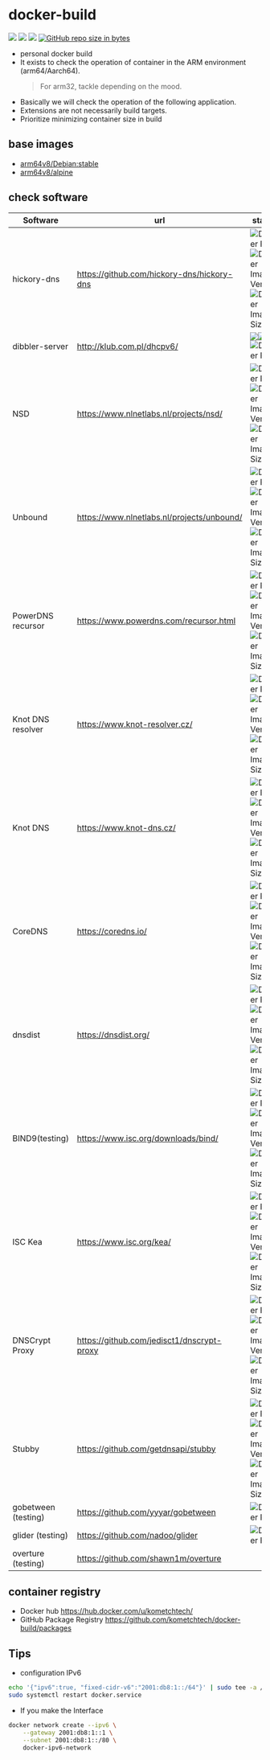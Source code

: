 # docker-build

![](https://img.shields.io/github/commit-activity/y/kometchtech/docker-build.svg?style=popout-square)
![](https://img.shields.io/github/last-commit/kometchtech/docker-build.svg?style=popout-square)
![](https://img.shields.io/github/repo-size/kometchtech/docker-build.svg?style=popout-square)
[![GitHub repo size in bytes](https://img.shields.io/github/repo-size/badges/shields.svg)](https://github.com/kometchtech/docker-build)

- personal docker build
- It exists to check the operation of container in the ARM environment (arm64/Aarch64).
  > For arm32, tackle depending on the mood.
- Basically we will check the operation of the following application.
- Extensions are not necessarily build targets.
- Prioritize minimizing container size in build

## base images

- [arm64v8/Debian:stable](https://hub.docker.com/r/arm64v8/debian/)
- [arm64v8/alpine](https://hub.docker.com/r/arm64v8/alpine/)

## check software

| Software                         | url    | status   |
| -------------------------------- | ---|------------------------------------------------------ |
| hickory-dns | <https://github.com/hickory-dns/hickory-dns> | ![Docker Pulls](https://img.shields.io/docker/pulls/kometchtech/hickory-dns)![Docker Image Version](https://img.shields.io/docker/v/kometchtech/hickory-dns) ![Docker Image Size](https://img.shields.io/docker/image-size/kometchtech/hickory-dns) |
| dibbler-server                   | <http://klub.com.pl/dhcpv6/>                           | [![](https://images.microbadger.com/badges/version/kometchtech/dibbler-server.svg)](https://microbadger.com/images/kometchtech/dibbler-server "Get your own version badge on microbadger.com")[![](https://images.microbadger.com/badges/image/kometchtech/dibbler-server.svg)](https://microbadger.com/images/kometchtech/dibbler-server "Get your own image badge on microbadger.com")![Docker Pulls](https://img.shields.io/docker/pulls/kometchtech/dibbler-server?style=flat-square)  | 
| NSD                              | <https://www.nlnetlabs.nl/projects/nsd/>               | ![Docker Pulls](https://img.shields.io/docker/pulls/kometchtech/nsd) ![Docker Image Version](https://img.shields.io/docker/v/kometchtech/nsd)      ![Docker Image Size](https://img.shields.io/docker/image-size/kometchtech/nsd) |
| Unbound                          | <https://www.nlnetlabs.nl/projects/unbound/>           | ![Docker Pulls](https://img.shields.io/docker/pulls/kometchtech/unbound) ![Docker Image Version](https://img.shields.io/docker/v/kometchtech/unbound)     ![Docker Image Size](https://img.shields.io/docker/image-size/kometchtech/unbound)|
| PowerDNS recursor                | <https://www.powerdns.com/recursor.html>               | ![Docker Pulls](https://img.shields.io/docker/pulls/kometchtech/pdnsrec)![Docker Image Version](https://img.shields.io/docker/v/kometchtech/pdnsrec)     ![Docker Image Size](https://img.shields.io/docker/image-size/kometchtech/pdnsrec)|
| Knot DNS resolver                | <https://www.knot-resolver.cz/>                        | ![Docker Pulls](https://img.shields.io/docker/pulls/kometchtech/kresd) ![Docker Image Version](https://img.shields.io/docker/v/kometchtech/kresd) ![Docker Image Size](https://img.shields.io/docker/image-size/kometchtech/kresd) |
| Knot DNS                         | <https://www.knot-dns.cz/>                             | ![Docker Pulls](https://img.shields.io/docker/pulls/kometchtech/knot)  ![Docker Image Version](https://img.shields.io/docker/v/kometchtech/knot)   ![Docker Image Size](https://img.shields.io/docker/image-size/kometchtech/knot) |
| CoreDNS                | <https://coredns.io/>                                  | ![Docker Pulls](https://img.shields.io/docker/pulls/kometchtech/coredns) ![Docker Image Version](https://img.shields.io/docker/v/kometchtech/coredns) ![Docker Image Size](https://img.shields.io/docker/image-size/kometchtech/coredns)  |
| dnsdist                          | <https://dnsdist.org/>                                 | ![Docker Pulls](https://img.shields.io/docker/pulls/kometchtech/dnsdist) ![Docker Image Version](https://img.shields.io/docker/v/kometchtech/dnsdist)    ![Docker Image Size](https://img.shields.io/docker/image-size/kometchtech/dnsdist) |
| BIND9(testing)               | <https://www.isc.org/downloads/bind/>                  | ![Docker Pulls](https://img.shields.io/docker/pulls/kometchtech/bind) ![Docker Image Version](https://img.shields.io/docker/v/kometchtech/bind)                  ![Docker Image Size](https://img.shields.io/docker/image-size/kometchtech/bind)  |
| ISC Kea | <https://www.isc.org/kea/> | ![Docker Pulls](https://img.shields.io/docker/pulls/kometchtech/kea) ![Docker Image Version](https://img.shields.io/docker/v/kometchtech/kea) ![Docker Image Size](https://img.shields.io/docker/image-size/kometchtech/kea) |
| DNSCrypt Proxy                   | <https://github.com/jedisct1/dnscrypt-proxy>           | ![Docker Pulls](https://img.shields.io/docker/pulls/kometchtech/dnscrypt-proxy) ![Docker Image Version](https://img.shields.io/docker/v/kometchtech/dnscrypt-proxy)     ![Docker Image Size](https://img.shields.io/docker/image-size/kometchtech/dnscrypt-proxy)|
| Stubby                           | <https://github.com/getdnsapi/stubby>                  | ![Docker Pulls](https://img.shields.io/docker/pulls/kometchtech/stubby) ![Docker Image Version](https://img.shields.io/docker/v/kometchtech/stubby)                ![Docker Image Size](https://img.shields.io/docker/image-size/kometchtech/stubby)|
| gobetween (testing)                       | <https://github.com/yyyar/gobetween>                   | ![Docker Pulls](https://img.shields.io/docker/pulls/kometchtech/gobetween?style=flat-square)        | 
| glider (testing)                          | <https://github.com/nadoo/glider>                      | ![Docker Pulls](https://img.shields.io/docker/pulls/kometchtech/glider?style=flat-square)               | 
| overture (testing) | <https://github.com/shawn1m/overture> | | 


## container registry

- Docker hub <https://hub.docker.com/u/kometchtech/>
- GitHub Package Registry <https://github.com/kometchtech/docker-build/packages>


## Tips

- configuration IPv6

```bash
echo '{"ipv6":true, "fixed-cidr-v6":"2001:db8:1::/64"}' | sudo tee -a /etc/docker/daemon.json
sudo systemctl restart docker.service
```

- If you make the Interface

```bash
docker network create --ipv6 \
    --gateway 2001:db8:1::1 \
    --subnet 2001:db8:1::/80 \
    docker-ipv6-network
```

